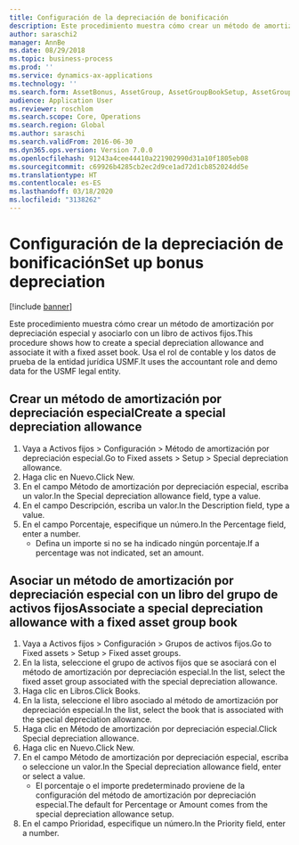 ```yaml
---
title: Configuración de la depreciación de bonificación
description: Este procedimiento muestra cómo crear un método de amortización por depreciación especial y asociarlo con un libro de activos fijos.
author: saraschi2
manager: AnnBe
ms.date: 08/29/2018
ms.topic: business-process
ms.prod: ''
ms.service: dynamics-ax-applications
ms.technology: ''
ms.search.form: AssetBonus, AssetGroup, AssetGroupBookSetup, AssetGroupSetupBonus
audience: Application User
ms.reviewer: roschlom
ms.search.scope: Core, Operations
ms.search.region: Global
ms.author: saraschi
ms.search.validFrom: 2016-06-30
ms.dyn365.ops.version: Version 7.0.0
ms.openlocfilehash: 91243a4cee44410a221902990d31a10f1805eb08
ms.sourcegitcommit: c69926b4285cb2ec2d9ce1ad72d1cb852024dd5e
ms.translationtype: HT
ms.contentlocale: es-ES
ms.lasthandoff: 03/18/2020
ms.locfileid: "3138262"
---
```

# <a name="set-up-bonus-depreciation"></a><span data-ttu-id="bb7ad-103">Configuración de la depreciación de bonificación</span><span class="sxs-lookup"><span data-stu-id="bb7ad-103">Set up bonus depreciation</span></span>

[!include [banner](../../includes/banner.md)]

<span data-ttu-id="bb7ad-104">Este procedimiento muestra cómo crear un método de amortización por depreciación especial y asociarlo con un libro de activos fijos.</span><span class="sxs-lookup"><span data-stu-id="bb7ad-104">This procedure shows how to create a special depreciation allowance and associate it with a fixed asset book.</span></span> <span data-ttu-id="bb7ad-105">Usa el rol de contable y los datos de prueba de la entidad jurídica USMF.</span><span class="sxs-lookup"><span data-stu-id="bb7ad-105">It uses the accountant role and demo data for the USMF legal entity.</span></span>


## <a name="create-a-special-depreciation-allowance"></a><span data-ttu-id="bb7ad-106">Crear un método de amortización por depreciación especial</span><span class="sxs-lookup"><span data-stu-id="bb7ad-106">Create a special depreciation allowance</span></span>
1. <span data-ttu-id="bb7ad-107">Vaya a Activos fijos > Configuración > Método de amortización por depreciación especial.</span><span class="sxs-lookup"><span data-stu-id="bb7ad-107">Go to Fixed assets > Setup > Special depreciation allowance.</span></span>
2. <span data-ttu-id="bb7ad-108">Haga clic en Nuevo.</span><span class="sxs-lookup"><span data-stu-id="bb7ad-108">Click New.</span></span>
3. <span data-ttu-id="bb7ad-109">En el campo Método de amortización por depreciación especial, escriba un valor.</span><span class="sxs-lookup"><span data-stu-id="bb7ad-109">In the Special depreciation allowance field, type a value.</span></span>
4. <span data-ttu-id="bb7ad-110">En el campo Descripción, escriba un valor.</span><span class="sxs-lookup"><span data-stu-id="bb7ad-110">In the Description field, type a value.</span></span>
5. <span data-ttu-id="bb7ad-111">En el campo Porcentaje, especifique un número.</span><span class="sxs-lookup"><span data-stu-id="bb7ad-111">In the Percentage field, enter a number.</span></span>
    * <span data-ttu-id="bb7ad-112">Defina un importe si no se ha indicado ningún porcentaje.</span><span class="sxs-lookup"><span data-stu-id="bb7ad-112">If a percentage was not indicated, set an amount.</span></span>  

## <a name="associate-a-special-depreciation-allowance-with-a-fixed-asset-group-book"></a><span data-ttu-id="bb7ad-113">Asociar un método de amortización por depreciación especial con un libro del grupo de activos fijos</span><span class="sxs-lookup"><span data-stu-id="bb7ad-113">Associate a special depreciation allowance with a fixed asset group book</span></span>
1. <span data-ttu-id="bb7ad-114">Vaya a Activos fijos > Configuración > Grupos de activos fijos.</span><span class="sxs-lookup"><span data-stu-id="bb7ad-114">Go to Fixed assets > Setup > Fixed asset groups.</span></span>
2. <span data-ttu-id="bb7ad-115">En la lista, seleccione el grupo de activos fijos que se asociará con el método de amortización por depreciación especial.</span><span class="sxs-lookup"><span data-stu-id="bb7ad-115">In the list, select the fixed asset group associated with the special depreciation allowance.</span></span>
3. <span data-ttu-id="bb7ad-116">Haga clic en Libros.</span><span class="sxs-lookup"><span data-stu-id="bb7ad-116">Click Books.</span></span>
4. <span data-ttu-id="bb7ad-117">En la lista, seleccione el libro asociado al método de amortización por depreciación especial.</span><span class="sxs-lookup"><span data-stu-id="bb7ad-117">In the list, select the book that is associated with the special depreciation allowance.</span></span>
5. <span data-ttu-id="bb7ad-118">Haga clic en Método de amortización por depreciación especial.</span><span class="sxs-lookup"><span data-stu-id="bb7ad-118">Click Special depreciation allowance.</span></span>
6. <span data-ttu-id="bb7ad-119">Haga clic en Nuevo.</span><span class="sxs-lookup"><span data-stu-id="bb7ad-119">Click New.</span></span>
7. <span data-ttu-id="bb7ad-120">En el campo Método de amortización por depreciación especial, escriba o seleccione un valor.</span><span class="sxs-lookup"><span data-stu-id="bb7ad-120">In the Special depreciation allowance field, enter or select a value.</span></span>
    * <span data-ttu-id="bb7ad-121">El porcentaje o el importe predeterminado proviene de la configuración del método de amortización por depreciación especial.</span><span class="sxs-lookup"><span data-stu-id="bb7ad-121">The default for Percentage or Amount comes from the special depreciation allowance setup.</span></span>  
8. <span data-ttu-id="bb7ad-122">En el campo Prioridad, especifique un número.</span><span class="sxs-lookup"><span data-stu-id="bb7ad-122">In the Priority field, enter a number.</span></span>

